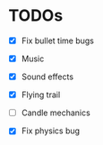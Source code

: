 # TODOs

- [x] Fix bullet time bugs
- [x] Music
- [x] Sound effects
- [x] Flying trail
- [ ] Candle mechanics
- [x] Fix physics bug

